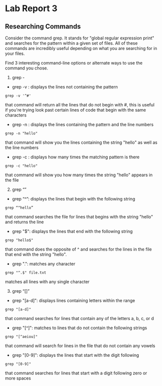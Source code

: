 # Lab Report 3
## Researching Commands

Consider the command grep. It stands for "global regular expression print" and searches for the pattern within a given set of files. All of these commands are incredibly useful depending on what you are searching for in your files.

Find 3 interesting command-line options or alternate ways to use the command you chose. 

1. grep -

- grep -v : displays the lines not containing the pattern
```
grep -v '^#'
```
that command will return all the lines that do not begin with #, this is useful if you're trying look past certain lines of code that begin with the same characters

- grep -n : displays the lines containing the pattern and the line numbers
```
grep -n "hello"
```
that command will show you the lines containing the string "hello" as well as the line numbers

- grep -c : displays how many times the matching pattern is there
```
grep -c "hello"
```
that command will show you how many times the string "hello" appears in the file

2. grep “” 

- grep “^”:  displays the lines that begin with the following string
```
grep “^hello” 
```
that command searches the file for lines that begins with the string "hello" and returns the line

- grep "$": displays the lines that end with the following string
```
grep "hello$" 
```
that command does the opposite of ^ and searches for the lines in the file that end with the string "hello".

- grep ".": matches any character
```
grep "^.$" file.txt
```
matches all lines with any single character

3. grep “[]”

- grep "[a-d]": displays lines containing letters within the range
```
grep "[a-d]"
```
that command searches for lines that contain any of the letters a, b, c, or d

- grep "[^]": matches to lines that do not contain the following strings
```
grep "[^aeiou]"
```
that command will search for lines in the file that do not contain any vowels

- grep "[0-9]": displays the lines that start with the digit following
```
grep "[0-9]"
```
that command searches for lines that start with a digit following zero or more spaces
